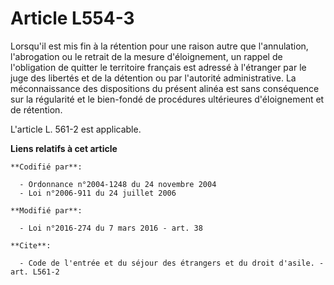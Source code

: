 # Article L554-3

Lorsqu'il est mis fin à la rétention pour une raison autre que l'annulation, l'abrogation ou le retrait de la mesure
d'éloignement, un rappel de l'obligation de quitter le territoire français est adressé à l'étranger par le juge des libertés
et de la détention ou par l'autorité administrative. La méconnaissance des dispositions du présent alinéa est sans
conséquence sur la régularité et le bien-fondé de procédures ultérieures d'éloignement et de rétention. 

L'article L. 561-2 est applicable.

**Liens relatifs à cet article**

	**Codifié par**:

	  - Ordonnance n°2004-1248 du 24 novembre 2004
	  - Loi n°2006-911 du 24 juillet 2006

	**Modifié par**:

	  - Loi n°2016-274 du 7 mars 2016 - art. 38

	**Cite**:

	  - Code de l'entrée et du séjour des étrangers et du droit d'asile. - art. L561-2
